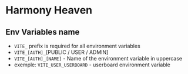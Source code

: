 # Harmony Heaven

## Env Variables name

- `VITE_` prefix is required for all environment variables
- `VITE_[AUTH]_`[PUBLIC / USER / ADMIN]
- `VITE_[AUTH]_[NAME]` - Name of the environment variable in uppercase
- exemple: `VITE_USER_USERBOARD` - userboard environment variable
